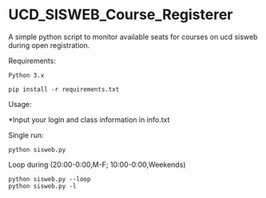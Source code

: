 # UCD_SISWEB_Course_Registerer

A simple python script to monitor available seats for courses on ucd sisweb during open registration.


Requirements: 

    Python 3.x
    
    pip install -r requirements.txt

Usage: 

  *Input your login and class information in info.txt

  Single run:

    python sisweb.py
  
  Loop during (20:00-0:00,M-F; 10:00-0:00,Weekends)
    
    python sisweb.py --loop
    python sisweb.py -l


